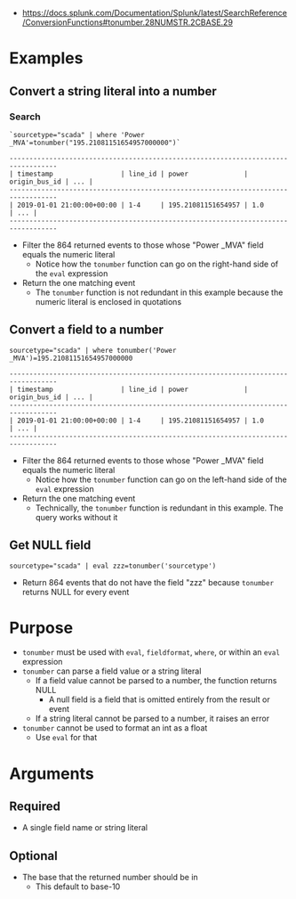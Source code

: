 - https://docs.splunk.com/Documentation/Splunk/latest/SearchReference/ConversionFunctions#tonumber.28NUMSTR.2CBASE.29
# Examples
## Convert a string literal into a number
### Search
```
`sourcetype="scada" | where 'Power _MVA'=tonumber("195.21081151654957000000")`
```
```
----------------------------------------------------------------------------------
| timestamp                 | line_id | power              | origin_bus_id | ... |
----------------------------------------------------------------------------------
| 2019-01-01 21:00:00+00:00 | 1-4     | 195.21081151654957 | 1.0           | ... |
----------------------------------------------------------------------------------
```
- Filter the 864 returned events to those whose "Power _MVA" field equals the numeric literal
  - Notice how the `tonumber` function can go on the right-hand side of the `eval` expression
- Return the one matching event
  - The `tonumber` function is not redundant in this example because the numeric literal is enclosed in quotations
## Convert a field to a number
```
sourcetype="scada" | where tonumber('Power _MVA')=195.21081151654957000000
```
```
----------------------------------------------------------------------------------
| timestamp                 | line_id | power              | origin_bus_id | ... |
----------------------------------------------------------------------------------
| 2019-01-01 21:00:00+00:00 | 1-4     | 195.21081151654957 | 1.0           | ... |
----------------------------------------------------------------------------------
```
- Filter the 864 returned events to those whose "Power _MVA" field equals the numeric literal
  - Notice how the `tonumber` function can go on the left-hand side of the `eval` expression
- Return the one matching event
  - Technically, the `tonumber` function is redundant in this example. The query works without it
## Get NULL field
```
sourcetype="scada" | eval zzz=tonumber('sourcetype')
```
- Return 864 events that do not have the field "zzz" because `tonumber` returns NULL for every event
# Purpose
- `tonumber` must be used with `eval`, `fieldformat`, `where`, or within an `eval` expression
- `tonumber` can parse a field value or a string literal
  - If a field value cannot be parsed to a number, the function returns NULL
    - A null field is a field that is omitted entirely from the result or event
  - If a string literal cannot be parsed to a number, it raises an error
- `tonumber` cannot be used to format an int as a float
  - Use `eval` for that
# Arguments
## Required
- A single field name or string literal
## Optional
- The base that the returned number should be in
  - This default to base-10